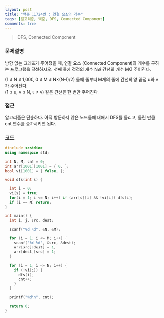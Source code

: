```yaml
---
layout: post
title: "백준 11724번 : 연결 요소의 개수"
tags: [알고리즘, 백준, DFS, Connected Component]
comments: true
---
```


> DFS, Connected Component  

### 문제설명  
방향 없는 그래프가 주어졌을 때, 연결 요소 (Connected Component)의 개수를 구하는 프로그램을 작성하시오. 첫째 줄에 정점의 개수 N과 간선의 개수 M이 주어진다.  

(1 ≤ N ≤ 1,000, 0 ≤ M ≤ N×(N-1)/2) 둘째 줄부터 M개의 줄에 간선의 양 끝점 u와 v가 주어진다.  
(1 ≤ u, v ≤ N, u ≠ v) 같은 간선은 한 번만 주어진다.  

### 접근  
알고리즘은 단순하다. 아직 방문하지 않은 노드들에 대해서 DFS를 돌리고, 돌린 만큼 cnt 변수를 증가시키면 된다.  

### 코드  
~~~c++
#include <cstdio>
using namespace std;

int N, M, cnt = 0;
int arr[1001][1001] = { 0, };
bool vi[1001] = { false, };

void dfs(int s) {

  int i = 0;
  vi[s] = true;
  for(i = 1; i <= N; i++) if (arr[s][i] && !vi[i]) dfs(i);
  if (i == N) return;
}

int main() {
  int i, j, src, dest;

  scanf("%d %d", &N, &M);

  for (i = 1; i <= M; i++) {
    scanf("%d %d", &src, &dest);
    arr[src][dest] = 1;
    arr[dest][src] = 1;
  }

  for (i = 1; i <= N; i++) {
    if (!vi[i]) {
      dfs(i);
      cnt++;
    }
  }

  printf("%d\n", cnt);

  return 0;
}
~~~